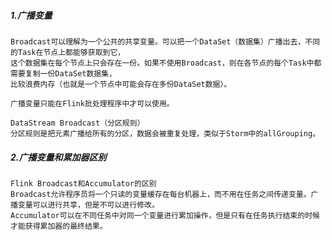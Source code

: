 

##### 1.广播变量
    Broadcast可以理解为一个公共的共享变量。可以把一个DataSet（数据集）广播出去，不同的Task在节点上都能够获取到它，
    这个数据集在每个节点上只会存在一份。如果不使用Broadcast，则在各节点的每个Task中都需要复制一份DataSet数据集，
    比较浪费内存（也就是一个节点中可能会存在多份DataSet数据）。

    广播变量只能在Flink批处理程序中才可以使用。
    
    DataStream Broadcast（分区规则）
    分区规则是把元素广播给所有的分区，数据会被重复处理，类似于Storm中的allGrouping。
    


##### 2.广播变量和累加器区别
    Flink Broadcast和Accumulator的区别
    Broadcast允许程序员将一个只读的变量缓存在每台机器上，而不用在任务之间传递变量。广播变量可以进行共享，但是不可以进行修改。
    Accumulator可以在不同任务中对同一个变量进行累加操作，但是只有在任务执行结束的时候才能获得累加器的最终结果。
    
    